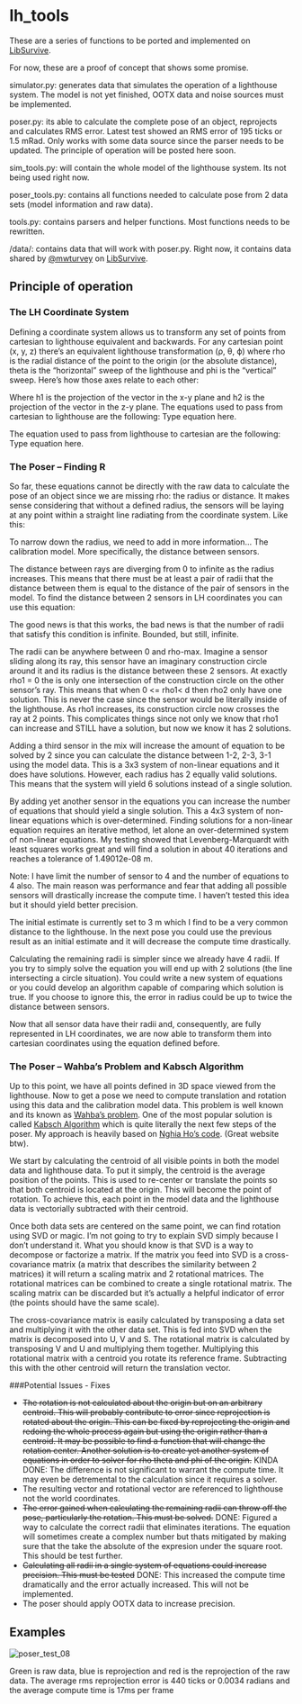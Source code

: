 # lh_tools

These are a series of functions to be ported and implemented on [LibSurvive](https://github.com/cnlohr/libsurvive/issues/8).

For now, these are a proof of concept that shows some promise.

simulator.py: generates data that simulates the operation of a lighthouse system. The model is not yet finished, 
OOTX data and noise sources must be implemented.

poser.py: its able to calculate the complete pose of an object, reprojects and calculates RMS error. 
Latest test showed an RMS error of 195 ticks or 1.5 mRad. Only works with some data source since the parser needs to be updated.
The principle of operation will be posted here soon.

sim_tools.py: will contain the whole model of the lighthouse system. Its not being used right now.

poser_tools.py: contains all functions needed to calculate pose from 2 data sets (model information and raw data).

tools.py: contains parsers and helper functions. Most functions needs to be rewritten.

/data/: contains data that will work with poser.py. Right now, it contains data shared by [@mwturvey](https://github.com/mwturvey) 
on [LibSurvive](https://github.com/cnlohr/libsurvive/issues/8).

 
## Principle of operation

### The LH Coordinate System
Defining a coordinate system allows us to transform any set of points from cartesian to lighthouse equivalent and backwards. For any cartesian point (x, y, z) there’s an equivalent lighthouse transformation (ρ, θ, ϕ) where rho is the radial distance of the point to the origin (or the absolute distance), theta is the “horizontal” sweep of the lighthouse and phi is the “vertical” sweep.
Here’s how those axes relate to each other:


Where h1 is the projection of the vector in the x-y plane and h2 is the projection of the vector in the z-y plane.
The equations used to pass from cartesian to lighthouse are the following:
Type equation here.


The equation used to pass from lighthouse to cartesian are the following:
Type equation here.


### The Poser – Finding R
So far, these equations cannot be directly with the raw data to calculate the pose of an object since we are missing rho: the radius or distance. It makes sense considering that without a defined radius, the sensors will be laying at any point within a straight line radiating from the coordinate system. Like this:

To narrow down the radius, we need to add in more information… The calibration model. More specifically, the distance between sensors. 


The distance between rays are diverging from 0 to infinite as the radius increases. This means that there must be at least a pair of radii that the distance between them is equal to the distance of the pair of sensors in the model. To find the distance between 2 sensors in LH coordinates you can use this equation:

The good news is that this works, the bad news is that the number of radii that satisfy this condition is infinite. Bounded, but still, infinite.

The radii can be anywhere between 0 and rho-max. Imagine a sensor sliding along its ray, this sensor have an imaginary construction circle around it and its radius is the distance between these 2 sensors. At exactly rho1 = 0 the is only one intersection of the construction circle on the other sensor’s ray. This means that when 0 <= rho1< d then rho2 only have one solution. This is never the case since the sensor would be literally inside of the lighthouse. As rho1 increases, its construction circle now crosses the ray at 2 points. This complicates things since not only we know that rho1 can increase and STILL have a solution, but now we know it has 2 solutions.

Adding a third sensor in the mix will increase the amount of equation to be solved by 2 since you can calculate the distance between 1-2, 2-3, 3-1 using the model data. This is a 3x3 system of non-linear equations and it does have solutions. However, each radius has 2 equally valid solutions. This means that the system will yield 6 solutions instead of a single solution. 

By adding yet another sensor in the equations you can increase the number of equations that should yield a single solution. This a 4x3 system of non-linear equations which is over-determined. Finding solutions for a non-linear equation requires an iterative method, let alone an over-determined system of non-linear equations. My testing showed that Levenberg-Marquardt with least squares works great and will find a solution in about 40 iterations and reaches a tolerance of 1.49012e-08 m.

Note: I have limit the number of sensor to 4 and the number of equations to 4 also. The main reason was performance and fear that adding all possible sensors will drastically increase the compute time. I haven’t tested this idea but it should yield better precision.

The initial estimate is currently set to 3 m which I find to be a very common distance to the lighthouse. In the next pose you could use the previous result as an initial estimate and it will decrease the compute time drastically.

Calculating the remaining radii is simpler since we already have 4 radii. If you try to simply solve the equation you will end up with 2 solutions (the line intersecting a circle situation). You could write a new system of equations or you could develop an algorithm capable of comparing which solution is true. If you choose to ignore this, the error in radius could be up to twice the distance between sensors.

Now that all sensor data have their radii and, consequently, are fully represented in LH coordinates, we are now able to transform them into cartesian coordinates using the equation defined before.

### The Poser – Wahba’s Problem and Kabsch Algorithm
Up to this point, we have all points defined in 3D space viewed from the lighthouse. Now to get a pose we need to compute translation and rotation using this data and the calibration model data. This problem is well known and its known as [Wahba’s problem](https://en.wikipedia.org/wiki/Wahba%27s_problem). One of the most popular solution is called [Kabsch Algorithm]( https://en.wikipedia.org/wiki/Kabsch_algorithm) which is quite literally the next few steps of the poser. My approach is heavily based on [Nghia Ho’s code]( http://nghiaho.com/?page_id=671). (Great website btw).

We start by calculating the centroid of all visible points in both the model data and lighthouse data. To put it simply, the centroid is the average position of the points. This is used to re-center or translate the points so that both centroid is located at the origin. This will become the point of rotation. To achieve this, each point in the model data and the lighthouse data is vectorially subtracted with their centroid.

Once both data sets are centered on the same point, we can find rotation using SVD or magic. I’m not going to try to explain SVD simply because I don’t understand it. What you should know is that SVD is a way to decompose or factorize a matrix. If the matrix you feed into SVD is a cross-covariance matrix (a matrix that describes the similarity between 2 matrices) it will return a scaling matrix and 2 rotational matrices. The rotational matrices can be combined to create a single rotational matrix. The scaling matrix can be discarded but it’s actually a helpful indicator of error (the points should have the same scale).

The cross-covariance matrix is easily calculated by transposing a data set and multiplying it with the other data set. This is fed into SVD when the matrix is decomposed into U, V and S. The rotational matrix is calculated by transposing V and U and multiplying them together. Multiplying this rotational matrix with a centroid you rotate its reference frame. Subtracting this with the other centroid will return the translation vector.

###Potential Issues - Fixes
- <s>The rotation is not calculated about the origin but on an arbitrary centroid. This will probably contribute to error since reprojection is rotated about the origin. This can be fixed by reprojecting the origin and redoing the whole process again but using the origin rather than a centroid. It may be possible to find a function that will change the rotation center. Another solution is to create yet another system of equations in order to solver for rho theta and phi of the origin.</s> KINDA DONE: The difference is not significant to warrant the compute time. It may even be detremental to the calculation since it requires a solver.
- The resulting vector and rotational vector are referenced to lighthouse not the world coordinates.
- <s>The error gained when calculating the remaining radii can throw off the pose, particularly the rotation. This must be solved.</s> DONE: Figured a way to calculate the correct radii that eliminates iterations. The equation will sometimes create a complex number but thats mitigated by making sure that the take the absolute of the expresion under the square root. This should be test further.
- <s>Calculating all radii in a single system of equations could increase precision. This must be tested</s> DONE: This increased the compute time dramatically and the error actually increased. This will not be implemented.
- The poser should apply OOTX data to increase precision.


## Examples


![poser_test_08](https://i.makeagif.com/media/5-05-2018/g-FN9M.gif)

Green is raw data, blue is reprojection and red is the reprojection of the raw data. The average rms reprojection error is 440 ticks or 0.0034 radians and the average compute time is 17ms per frame